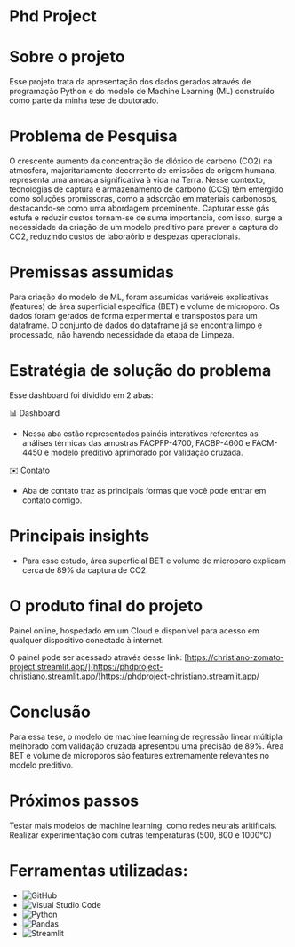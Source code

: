 # Phd Project

# Sobre o projeto
Esse projeto trata da apresentação dos dados gerados através de programação Python e do modelo de Machine Learning (ML) construído como parte da minha tese de doutorado.

# Problema de Pesquisa
O crescente aumento da concentração de dióxido de carbono (CO2) na atmosfera, majoritariamente decorrente de emissões de origem humana, representa uma ameaça significativa à vida na Terra. Nesse contexto, tecnologias de captura e armazenamento de carbono (CCS) têm emergido como soluções promissoras, como a adsorção em materiais carbonosos, destacando-se como uma abordagem proeminente. Capturar esse gás estufa e reduzir custos tornam-se de suma importancia, com isso, surge a necessidade da criação de um modelo preditivo para prever a captura do CO2, reduzindo custos de laboraório e despezas operacionais.

# Premissas assumidas
Para criação do modelo de ML, foram assumidas variáveis explicativas (features) de área superficial específica (BET) e volume de microporo.
Os dados foram gerados de forma experimental e transpostos para um dataframe.
O conjunto de dados do dataframe já se encontra limpo e processado, não havendo necessidade da etapa de Limpeza.

# Estratégia de solução do problema
Esse dashboard foi dividido em 2 abas:

📊 Dashboard 
- Nessa aba estão representados painéis interativos referentes as análises térmicas das amostras FACPFP-4700, FACBP-4600 e FACM-4450 e modelo preditivo aprimorado por validação cruzada.

✉️ Contato 
- Aba de contato traz as principais formas que você pode entrar em contato comigo.

# Principais insights
- Para esse estudo, área superficial BET e volume de microporo explicam cerca de 89% da captura de CO2.

# O produto final do projeto
Painel online, hospedado em um Cloud e disponível para acesso em qualquer dispositivo conectado à internet.

O painel pode ser acessado através desse link: [https://christiano-zomato-project.streamlit.app/](https://phdproject-christiano.streamlit.app/)https://phdproject-christiano.streamlit.app/

# Conclusão
Para essa tese, o modelo de machine learning de regressão linear múltipla melhorado com validação cruzada apresentou uma precisão de 89%. Área BET e volume de microporos são features extremamente relevantes no modelo preditivo.

# Próximos passos
Testar mais modelos de machine learning, como redes neurais aritificais. 
Realizar experimentação com outras temperaturas (500, 800 e 1000°C)

# Ferramentas utilizadas:
- ![GitHub](https://img.shields.io/badge/GitHub-181717?style=for-the-badge&logo=github&logoColor=white)
- ![Visual Studio Code](https://img.shields.io/badge/Visual%20Studio%20Code-007ACC?style=for-the-badge&logo=visual-studio-code&logoColor=white)
- ![Python](https://img.shields.io/badge/Python-3776AB?style=for-the-badge&logo=python&logoColor=white)
- ![Pandas](https://img.shields.io/badge/Pandas-150458?style=for-the-badge&logo=pandas&logoColor=white)
- ![Streamlit](https://img.shields.io/badge/Streamlit-FF4B4B?style=for-the-badge&logo=streamlit&logoColor=white)
